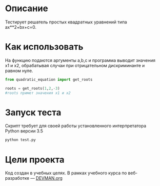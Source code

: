 # Описание

Тестирует решатель простых квадратных уравнений типа ax**2+bx+c=0.

# Как использовать

На функцию подаются аргументы a,b,c и программа выводит значения х1 и х2, обрабатывая случаи при отрицательном дискриминанте и равном нуле.
```python
from quadratic_equation import get_roots

roots = get_roots(1,2,-3)
#roots примет значения х1 и х2
```

# Запуск теста

Скрипт требует для своей работы установленного интерпретатора Python версии 3.5

```python
python test.py
```

# Цели проекта

Код создан в учебных целях. В рамках учебного курса по веб-разработке ― [DEVMAN.org](https://devman.org)
